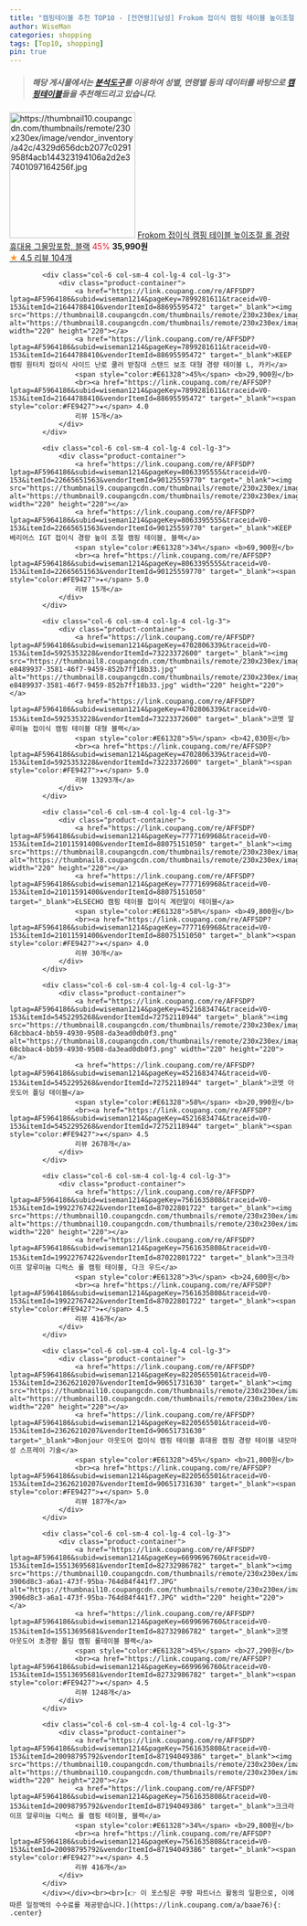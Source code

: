 ```yaml
---
title: "캠핑테이블 추천 TOP10 - [전연령][남성] Frokom 접이식 캠핑 테이블 높이조절 롤 경량 휴대용 그물망포함, 블랙"
author: WiseMan
categories: shopping
tags: [Top10, shopping]
pin: true
---
```


> ##### 해당 게시물에서는 [**분석도구**](https://itemscout.io/)를 이용하여 **성별**, **연령별** 등의 데이터를 바탕으로 [**캠핑테이블**](https://link.coupang.com/a/baae76)들을 추천해드리고 있습니다.
<div class="container"><div class="row">
            <div class="col-6 col-sm-4 col-lg-4 col-lg-3">
                <div class="product-container">
                    <a href="https://link.coupang.com/re/AFFSDP?lptag=AF5964186&subid=wiseman1214&pageKey=8054899359&traceid=V0-153&itemId=22603638649&vendorItemId=89645327721" target="_blank"><img src="https://thumbnail10.coupangcdn.com/thumbnails/remote/230x230ex/image/vendor_inventory/a42c/4329d656dcb2077c0291958f4acb144323194106a2d2e37401097164256f.jpg" alt="https://thumbnail10.coupangcdn.com/thumbnails/remote/230x230ex/image/vendor_inventory/a42c/4329d656dcb2077c0291958f4acb144323194106a2d2e37401097164256f.jpg" width="220" height="220"></a>
                    <a href="https://link.coupang.com/re/AFFSDP?lptag=AF5964186&subid=wiseman1214&pageKey=8054899359&traceid=V0-153&itemId=22603638649&vendorItemId=89645327721" target="_blank">Frokom 접이식 캠핑 테이블 높이조절 롤 경량 휴대용 그물망포함, 블랙</a>
                    <span style="color:#E61328">45%</span> <b>35,990원</b>
                    <br><a href="https://link.coupang.com/re/AFFSDP?lptag=AF5964186&subid=wiseman1214&pageKey=8054899359&traceid=V0-153&itemId=22603638649&vendorItemId=89645327721" target="_blank"><span style="color:#FE9427">★</span> 4.5
                    리뷰 104개</a>
                </div>
            </div>
            
            <div class="col-6 col-sm-4 col-lg-4 col-lg-3">
                <div class="product-container">
                    <a href="https://link.coupang.com/re/AFFSDP?lptag=AF5964186&subid=wiseman1214&pageKey=7899281611&traceid=V0-153&itemId=21644788410&vendorItemId=88695595472" target="_blank"><img src="https://thumbnail8.coupangcdn.com/thumbnails/remote/230x230ex/image/vendor_inventory/5271/7d0d823712c6b5e1b0ffb19ff6f555f4bae46b17ac2d547d9442112291f3.jpg" alt="https://thumbnail8.coupangcdn.com/thumbnails/remote/230x230ex/image/vendor_inventory/5271/7d0d823712c6b5e1b0ffb19ff6f555f4bae46b17ac2d547d9442112291f3.jpg" width="220" height="220"></a>
                    <a href="https://link.coupang.com/re/AFFSDP?lptag=AF5964186&subid=wiseman1214&pageKey=7899281611&traceid=V0-153&itemId=21644788410&vendorItemId=88695595472" target="_blank">KEEP 캠핑 원터치 접이식 사이드 난로 쿨러 받침대 스탠드 보조 대형 경량 테이블 L, 카키</a>
                    <span style="color:#E61328">45%</span> <b>29,900원</b>
                    <br><a href="https://link.coupang.com/re/AFFSDP?lptag=AF5964186&subid=wiseman1214&pageKey=7899281611&traceid=V0-153&itemId=21644788410&vendorItemId=88695595472" target="_blank"><span style="color:#FE9427">★</span> 4.0
                    리뷰 15개</a>
                </div>
            </div>
            
            <div class="col-6 col-sm-4 col-lg-4 col-lg-3">
                <div class="product-container">
                    <a href="https://link.coupang.com/re/AFFSDP?lptag=AF5964186&subid=wiseman1214&pageKey=8063395555&traceid=V0-153&itemId=22665651563&vendorItemId=90125559770" target="_blank"><img src="https://thumbnail9.coupangcdn.com/thumbnails/remote/230x230ex/image/vendor_inventory/6c95/6e9c09d6ee7859e05e972590b7aa24163163b9c4901bf0513ac1fa21ce77.jpg" alt="https://thumbnail9.coupangcdn.com/thumbnails/remote/230x230ex/image/vendor_inventory/6c95/6e9c09d6ee7859e05e972590b7aa24163163b9c4901bf0513ac1fa21ce77.jpg" width="220" height="220"></a>
                    <a href="https://link.coupang.com/re/AFFSDP?lptag=AF5964186&subid=wiseman1214&pageKey=8063395555&traceid=V0-153&itemId=22665651563&vendorItemId=90125559770" target="_blank">KEEP 베리어스 IGT 접이식 경량 높이 조절 캠핑 테이블, 블랙</a>
                    <span style="color:#E61328">34%</span> <b>69,900원</b>
                    <br><a href="https://link.coupang.com/re/AFFSDP?lptag=AF5964186&subid=wiseman1214&pageKey=8063395555&traceid=V0-153&itemId=22665651563&vendorItemId=90125559770" target="_blank"><span style="color:#FE9427">★</span> 5.0
                    리뷰 15개</a>
                </div>
            </div>
            
            <div class="col-6 col-sm-4 col-lg-4 col-lg-3">
                <div class="product-container">
                    <a href="https://link.coupang.com/re/AFFSDP?lptag=AF5964186&subid=wiseman1214&pageKey=4702806339&traceid=V0-153&itemId=5925353228&vendorItemId=73223372600" target="_blank"><img src="https://thumbnail8.coupangcdn.com/thumbnails/remote/230x230ex/image/retail/images/261057182673042-e8489937-3581-46f7-9459-852b7ff18b33.jpg" alt="https://thumbnail8.coupangcdn.com/thumbnails/remote/230x230ex/image/retail/images/261057182673042-e8489937-3581-46f7-9459-852b7ff18b33.jpg" width="220" height="220"></a>
                    <a href="https://link.coupang.com/re/AFFSDP?lptag=AF5964186&subid=wiseman1214&pageKey=4702806339&traceid=V0-153&itemId=5925353228&vendorItemId=73223372600" target="_blank">코멧 알루미늄 접이식 캠핑 테이블 대형 블랙</a>
                    <span style="color:#E61328">5%</span> <b>42,030원</b>
                    <br><a href="https://link.coupang.com/re/AFFSDP?lptag=AF5964186&subid=wiseman1214&pageKey=4702806339&traceid=V0-153&itemId=5925353228&vendorItemId=73223372600" target="_blank"><span style="color:#FE9427">★</span> 5.0
                    리뷰 13293개</a>
                </div>
            </div>
            
            <div class="col-6 col-sm-4 col-lg-4 col-lg-3">
                <div class="product-container">
                    <a href="https://link.coupang.com/re/AFFSDP?lptag=AF5964186&subid=wiseman1214&pageKey=7777169968&traceid=V0-153&itemId=21011591400&vendorItemId=88075151050" target="_blank"><img src="https://thumbnail8.coupangcdn.com/thumbnails/remote/230x230ex/image/vendor_inventory/4c30/d00ef08d5f3a63c9169c36702b8b43de9aaab51726af5e06fa5973d3d439.jpg" alt="https://thumbnail8.coupangcdn.com/thumbnails/remote/230x230ex/image/vendor_inventory/4c30/d00ef08d5f3a63c9169c36702b8b43de9aaab51726af5e06fa5973d3d439.jpg" width="220" height="220"></a>
                    <a href="https://link.coupang.com/re/AFFSDP?lptag=AF5964186&subid=wiseman1214&pageKey=7777169968&traceid=V0-153&itemId=21011591400&vendorItemId=88075151050" target="_blank">ELSECHO 캠핑 테이블 접이식 계란말이 테이블</a>
                    <span style="color:#E61328">58%</span> <b>49,800원</b>
                    <br><a href="https://link.coupang.com/re/AFFSDP?lptag=AF5964186&subid=wiseman1214&pageKey=7777169968&traceid=V0-153&itemId=21011591400&vendorItemId=88075151050" target="_blank"><span style="color:#FE9427">★</span> 4.0
                    리뷰 30개</a>
                </div>
            </div>
            
            <div class="col-6 col-sm-4 col-lg-4 col-lg-3">
                <div class="product-container">
                    <a href="https://link.coupang.com/re/AFFSDP?lptag=AF5964186&subid=wiseman1214&pageKey=4521683474&traceid=V0-153&itemId=5452295268&vendorItemId=72752118944" target="_blank"><img src="https://thumbnail8.coupangcdn.com/thumbnails/remote/230x230ex/image/retail/images/2869897394689160-68cbbac4-bb59-4930-9508-da3ead0db0f3.png" alt="https://thumbnail8.coupangcdn.com/thumbnails/remote/230x230ex/image/retail/images/2869897394689160-68cbbac4-bb59-4930-9508-da3ead0db0f3.png" width="220" height="220"></a>
                    <a href="https://link.coupang.com/re/AFFSDP?lptag=AF5964186&subid=wiseman1214&pageKey=4521683474&traceid=V0-153&itemId=5452295268&vendorItemId=72752118944" target="_blank">코멧 아웃도어 폴딩 테이블</a>
                    <span style="color:#E61328">58%</span> <b>20,990원</b>
                    <br><a href="https://link.coupang.com/re/AFFSDP?lptag=AF5964186&subid=wiseman1214&pageKey=4521683474&traceid=V0-153&itemId=5452295268&vendorItemId=72752118944" target="_blank"><span style="color:#FE9427">★</span> 4.5
                    리뷰 2678개</a>
                </div>
            </div>
            
            <div class="col-6 col-sm-4 col-lg-4 col-lg-3">
                <div class="product-container">
                    <a href="https://link.coupang.com/re/AFFSDP?lptag=AF5964186&subid=wiseman1214&pageKey=7561635808&traceid=V0-153&itemId=19922767422&vendorItemId=87022801722" target="_blank"><img src="https://thumbnail10.coupangcdn.com/thumbnails/remote/230x230ex/image/vendor_inventory/7a2e/8398e84b6c2b0a934ca1142ef95699bd736f2ea7e7d292f7397128ae9b22.jpg" alt="https://thumbnail10.coupangcdn.com/thumbnails/remote/230x230ex/image/vendor_inventory/7a2e/8398e84b6c2b0a934ca1142ef95699bd736f2ea7e7d292f7397128ae9b22.jpg" width="220" height="220"></a>
                    <a href="https://link.coupang.com/re/AFFSDP?lptag=AF5964186&subid=wiseman1214&pageKey=7561635808&traceid=V0-153&itemId=19922767422&vendorItemId=87022801722" target="_blank">크크라이프 알루미늄 디럭스 롤 캠핑 테이블, 다크 우드</a>
                    <span style="color:#E61328">3%</span> <b>24,600원</b>
                    <br><a href="https://link.coupang.com/re/AFFSDP?lptag=AF5964186&subid=wiseman1214&pageKey=7561635808&traceid=V0-153&itemId=19922767422&vendorItemId=87022801722" target="_blank"><span style="color:#FE9427">★</span> 4.5
                    리뷰 416개</a>
                </div>
            </div>
            
            <div class="col-6 col-sm-4 col-lg-4 col-lg-3">
                <div class="product-container">
                    <a href="https://link.coupang.com/re/AFFSDP?lptag=AF5964186&subid=wiseman1214&pageKey=8220565501&traceid=V0-153&itemId=23626210207&vendorItemId=90651731630" target="_blank"><img src="https://thumbnail10.coupangcdn.com/thumbnails/remote/230x230ex/image/vendor_inventory/b5b4/d8556ba3befb8c99b55874e893add10147ada91d63a009463e1325c9570b.jpg" alt="https://thumbnail10.coupangcdn.com/thumbnails/remote/230x230ex/image/vendor_inventory/b5b4/d8556ba3befb8c99b55874e893add10147ada91d63a009463e1325c9570b.jpg" width="220" height="220"></a>
                    <a href="https://link.coupang.com/re/AFFSDP?lptag=AF5964186&subid=wiseman1214&pageKey=8220565501&traceid=V0-153&itemId=23626210207&vendorItemId=90651731630" target="_blank">Bonjour 아웃도어 접이식 캠핑 테이블 휴대용 캠핑 경량 테이블 내모마성 스프레이 기술</a>
                    <span style="color:#E61328">45%</span> <b>21,800원</b>
                    <br><a href="https://link.coupang.com/re/AFFSDP?lptag=AF5964186&subid=wiseman1214&pageKey=8220565501&traceid=V0-153&itemId=23626210207&vendorItemId=90651731630" target="_blank"><span style="color:#FE9427">★</span> 5.0
                    리뷰 187개</a>
                </div>
            </div>
            
            <div class="col-6 col-sm-4 col-lg-4 col-lg-3">
                <div class="product-container">
                    <a href="https://link.coupang.com/re/AFFSDP?lptag=AF5964186&subid=wiseman1214&pageKey=6699696760&traceid=V0-153&itemId=15513695681&vendorItemId=82732986782" target="_blank"><img src="https://thumbnail10.coupangcdn.com/thumbnails/remote/230x230ex/image/retail/images/6430670148763970-3906d8c3-a6a1-473f-95ba-764d84f441f7.JPG" alt="https://thumbnail10.coupangcdn.com/thumbnails/remote/230x230ex/image/retail/images/6430670148763970-3906d8c3-a6a1-473f-95ba-764d84f441f7.JPG" width="220" height="220"></a>
                    <a href="https://link.coupang.com/re/AFFSDP?lptag=AF5964186&subid=wiseman1214&pageKey=6699696760&traceid=V0-153&itemId=15513695681&vendorItemId=82732986782" target="_blank">코멧 아웃도어 초경량 폴딩 캠핑 롤테이블 블랙</a>
                    <span style="color:#E61328">45%</span> <b>27,290원</b>
                    <br><a href="https://link.coupang.com/re/AFFSDP?lptag=AF5964186&subid=wiseman1214&pageKey=6699696760&traceid=V0-153&itemId=15513695681&vendorItemId=82732986782" target="_blank"><span style="color:#FE9427">★</span> 4.5
                    리뷰 1248개</a>
                </div>
            </div>
            
            <div class="col-6 col-sm-4 col-lg-4 col-lg-3">
                <div class="product-container">
                    <a href="https://link.coupang.com/re/AFFSDP?lptag=AF5964186&subid=wiseman1214&pageKey=7561635808&traceid=V0-153&itemId=20098795792&vendorItemId=87194049386" target="_blank"><img src="https://thumbnail10.coupangcdn.com/thumbnails/remote/230x230ex/image/vendor_inventory/6679/b69dad620fbfa97a79b6fa5cfee9a58869dd48afe876735544057b4e1148.png" alt="https://thumbnail10.coupangcdn.com/thumbnails/remote/230x230ex/image/vendor_inventory/6679/b69dad620fbfa97a79b6fa5cfee9a58869dd48afe876735544057b4e1148.png" width="220" height="220"></a>
                    <a href="https://link.coupang.com/re/AFFSDP?lptag=AF5964186&subid=wiseman1214&pageKey=7561635808&traceid=V0-153&itemId=20098795792&vendorItemId=87194049386" target="_blank">크크라이프 알루미늄 디럭스 롤 캠핑 테이블, 블랙</a>
                    <span style="color:#E61328">34%</span> <b>29,800원</b>
                    <br><a href="https://link.coupang.com/re/AFFSDP?lptag=AF5964186&subid=wiseman1214&pageKey=7561635808&traceid=V0-153&itemId=20098795792&vendorItemId=87194049386" target="_blank"><span style="color:#FE9427">★</span> 4.5
                    리뷰 416개</a>
                </div>
            </div>
            </div></div><br><br>[👉 이 포스팅은 쿠팡 파트너스 활동의 일환으로, 이에 따른 일정액의 수수료를 제공받습니다.](https://link.coupang.com/a/baae76){: .center}